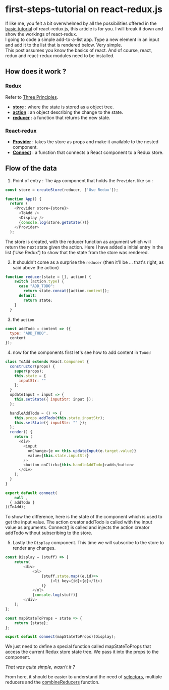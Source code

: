 # first-steps-tutorial on react-redux.js

If like me, you felt a bit overwhelmed by all the possibilities offered in the [basic tutorial](https://react-redux.js.org/introduction/basic-tutorial) of react-redux.js, this article is for you. I will break it down and show the workings of react-redux.<br />
I going to code a simple add-to-a-list app. Type a new element in an input and add it to the list that is rendered below. Very simple.<br />
This post assumes you know the basics of react. And of course, react, redux and react-redux modules need to be installed.

## How does it work ?

### Redux

Refer to [Three Principles](https://redux.js.org/introduction/three-principles).

* [**store**](https://redux.js.org/introduction/three-principles#single-source-of-truth) : where the state is stored as a  object tree.
* [**action**](https://redux.js.org/introduction/three-principles#state-is-read-only) : an object describing the change to the state.
* [**reducer**](https://redux.js.org/introduction/three-principles#changes-are-made-with-pure-functions) : a function that returns the new state.

### React-redux

* [**Provider**](https://react-redux.js.org/api/provider) : takes the store as props and make it available to the nested component.
* [**Connect**](https://react-redux.js.org/api/connect) : a function that connects a React component to a Redux store.

## Flow of the data

1. Point of entry : The `App` component that holds the `Provider`. like so :

```javascript
const store = createStore(reducer, ['Use Redux']);

function App() {
  return (
    <Provider store={store}>
      <ToAdd />
      <Display />
      {console.log(store.getState())}
    </Provider>
  );
```

The store is created, with the reducer function as argument which will return the next state given the action. Here I have added a initial entry in the list ('Use Redux') to show that the state from the store was rendered.

2. It shouldn't come as a surprise the `reducer` (then it'll be ... that's right, as said above the action)

```javascript
function reducer(state = [], action) {
    switch (action.type) {
      case "ADD_TODO":
        return state.concat([action.content]);
      default:
        return state;
    }
  }
```

3. the `action`

```javascript
const addTodo = content => ({
  type: "ADD_TODO",
  content
});
```

4. now for the components first let's see how to add content in `ToAdd`

```javascript
class ToAdd extends React.Component {
  constructor(props) {
    super(props);
    this.state = {
      inputStr: ""
    };
  }
  updateInput = input => {
    this.setState({ inputStr: input });
  };

  handleAddTodo = () => {
    this.props.addTodo(this.state.inputStr);
    this.setState({ inputStr: "" });
  };
  render() {
    return (
      <div>
        <input
          onChange={e => this.updateInput(e.target.value)}
          value={this.state.inputStr}
        />
        <button onClick={this.handleAddTodo}>add</button>
      </div>
    );
  }
}

export default connect(
    null ,
  { addTodo }
)(ToAdd);
```

To show the difference, here is the state of the component which is used to get the input value.
The action creator addTodo is called with the input value as arguments.
Connect() is called and injects the action creator addTodo without subscribing to the store.

5. Lastly the `Display` component. This time we will subscribe to the store to render any changes.

```javascript
const Display = (stuff) => {
    return(
        <div>
            <ol>
                {stuff.state.map((e,id)=>
                    (<li key={id}>{e}</li>)
                )}
            </ol>
            {console.log(stuff)}
        </div>
    );
};

const mapStateToProps = state => {
    return {state};
};

export default connect(mapStateToProps)(Display);
```

We just need to define a special function called mapStateToProps that access the current Redux store state tree. We pass it into the props to the component.

*That was quite simple, wasn't it ?*

From here, it should be easier to understand the need of [selectors](https://blog.isquaredsoftware.com/2017/12/idiomatic-redux-using-reselect-selectors/), multiple reducers and the [combineReducers](https://redux.js.org/api/combinereducers) function.